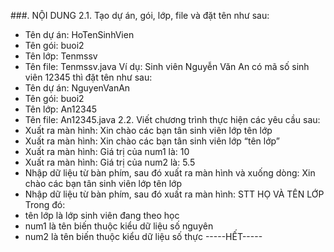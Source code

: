 ###. NỘI DUNG
2.1. Tạo dự án, gói, lớp, file và đặt tên như sau:
- Tên dự án: HoTenSinhVien
- Tên gói: buoi2
- Tên lớp: Tenmssv
- Tên file: Tenmssv.java
Ví dụ: Sinh viên Nguyễn Văn An có mã số sinh viên 12345 thì đặt tên như sau:
- Tên dự án: NguyenVanAn
- Tên gói: buoi2
- Tên lớp: An12345
- Tên file: An12345.java
2.2. Viết chương trình thực hiện các yêu cầu sau:
- Xuất ra màn hình: Xin chào các bạn tân sinh viên lớp tên lớp
- Xuất ra màn hình: Xin chào các bạn tân sinh viên lớp “tên lớp”
- Xuất ra màn hình: Giá trị của num1 là: 10
- Xuất ra màn hình: Giá trị của num2 là: 5.5
- Nhập dữ liệu từ bàn phím, sau đó xuất ra màn hình và xuống dòng: 
Xin chào các bạn tân sinh viên
lớp tên lớp
- Nhập dữ liệu từ bàn phím, sau đó xuất ra màn hình:
STT		HỌ VÀ TÊN		LỚP 
Trong đó: 
- tên lớp là lớp sinh viên đang theo học
- num1 là tên biến thuộc kiểu dữ liệu số nguyên
- num2 là tên biến thuộc kiểu dữ liệu số thực
-----HẾT-----

